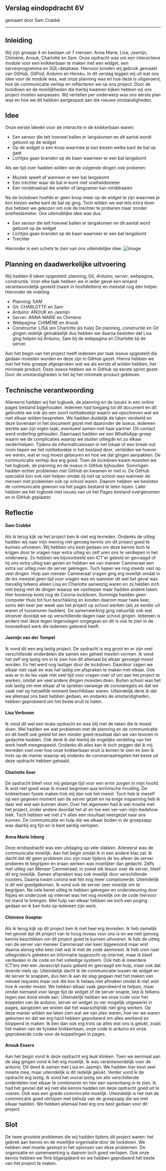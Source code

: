 ## Verslag eindopdracht 6V
gemaakt door Sam Crabbé

---

## Inleiding
Wij zijn groepje 4 en bestaan uit 7 mensen: Anna Marie, Lisa, Jasmijn, Chimène, Anouk, Charlotte en Sam. Onze opdracht was om een interactieve module voor een knikkerbaan te maken met een widget, een serverprogramma en SQL-database. Hiervoor konden wij gebruik gemaakt van GitHub, GitPod, Arduino en Heroku. In dit verslag leggen wij uit wat ons idee voor de module was, wat onze planning was en hoe deze is uitgevoerd, hoe de communicatie verliep en reflecteren we op ons project. Door de lockdown en de moeilijkheden die hierbij kwamen kijken hebben wij ons project moeten aanpassen. Wij vertellen per onderwerp was ons eerste plan was en hoe we dit hebben aangespast aan die nieuwe omstandigheden.



## Idee
Onze eerste ideeën voor de interactie in de knikkerbaan waren: 
- Een sensor die telt hoeveel ballen er langskomen en dit aantal wordt getoont op de widget
- Op de widget is een knop waarmee je kan kiezen welke kant de bal op gaat
- Lichtjes gaan branden op de baan waarneer er een bal langskomt

Als we tijd over hadden wilden we de volgende dingen ook proberen:
- Muziek speelt af wanneer er een bal langskomt
- Een trechter waar de bal in komt met snelheidsmeter
- Een ronddraairad die sneller of langzamer kan ronddraaien

Na de lockdown hoefde er geen knop meer op de widget te zijn waarmee je kon kiezen welke kant de bal op ging. Toch wilden we wel iets extra doen dus hebben we gekozen om ook de trechter te proberen maar zonder snelheidsmeter. Ons uiteindelijke idee was dus:
- Een sensor die telt hoeveel ballen er langskomen en dit aantal word getoont op de widget
- Lichtjes gaan branden op de baan waarneer er een bal langskomt
- Trechter

Hieronder is een schets te zien van ons uiteindelijke idee:
![image](https://user-images.githubusercontent.com/70636254/109413866-eb5e5e00-79af-11eb-8e88-2fa051b0c3a6.jpeg)



## Planning en daadwerkelijke uitvoering
Wij hadden 6 taken opgesteld: planning, Git, Arduino, server, webpagina, constructie. Voor elke taak hebben we in ieder geval één iemand verantwoordelijk gesteld (naam in hoofdletters) en meestal nog één helper. Hieronder de indeling:
- Planning: SAM
- Git: CHARLOTTE en Sam
- Arduino: ANOUK en Jasmijn
- Server: ANNA MARIE en Chimène
- Webpagina: CHIMÈNE en Anouk
- Constructie: LISA (en Charlotte als hulp)
De planning, constructie en Git gingen redelijk gemakkelijk dus hebben we daarna besloten dat Lisa ging helpen bij Arduino, Sam bij de webpagina en Charlotte bij de server.

Aan het begin van het project heeft iedereen per taak isseus opgesteld die gedaan moesten worden en deze zijn in GitHub gezet. Hierna hebben we met het hele groepje afgesproken wat we als eerste af wilden hebben, het minimale product. Deze isseus hebben we in GitHub op eerste sprint gezet. Door de omstandigheden is het bij het minimale product gebleven.



## Technische verantwoording
Allereerst hadden wij het logboek, de planning en de issues in een online pages bestand bijgehouden. Iedereen had toegang tot dit document en dit gebruikte we ook als een soort notitieboekje waarin we opschreven wat we met elkaar wilden bespreken.
We hadden duidelijk de taken verdeeld en deze bovenaan in het document gezet met daaronder de isseus. Iedereen werkte aan zijn eigen taak, eventueel samen met haar partner. Dit contact werd onderling gehouden. Daarnaast hadden we een WhattsApp-groep waarin we de complicaties waarop we stuiten uitlegde en zo elkaar verderhielpen. Tijdens de informaticalessen in het lokaal of een break-out room liepen we het notitieboekje in het bestand door, vertelden we hoever we waren, wat er nog moest gebeuren en hoe we dat gingen aanpakken. De communicatie verliep dus erg goed.
Toen de lockdown kwam moesten we het logboek, de planning en de isseus in GitHub bijhouden. Sommigen hadden echter problemen met GitHub en kwamen er niet in. De GitHub specialist kon ook niet helpen omdat zij niet op school was wanneer de mensen met problemen ook op school waren. Daarom hebben we besloten de communicatie gewoon via het pages bestand te laten lopen. Later hebben we het logboek met issues van uit het Pages bestand overgenomen en in GitHub geplaatst.



## Reflectie
#### Sam Crabbé
Als ik terug kijk op het project ben ik niet erg tevreden. Ondanks de uitleg hadden wij naar mijn mening niet genoeg kennis om dit project goed te kunnen uitvoeren. Wij hebben ons best gedaan om deze kennis toch te krijgen door te vragen naar extra uitleg en zelf uren ons te verdiepen in het onderwerp. Zo hebben we bijvoorbeeld een ICT'er gebeld en gevraagd of hij ons extra uitleg kan geven en hebben we van meneer Cammeraat een extra uur uitleg over de server gekregen. Toch liepen we nog steeds vast op veel dingen. Hulp aan meneer Cammeraat vragen ging erg moeilijk omdat in de les meestal geen tijd voor vragen was en wanneer dit wel het geval was toevallig telkens alleen Lisa en Charlotte aanwezig waren en zij hielden zich niet bezig met de dingen waarop we vastliepen maar hadden andere taken.
Hier bovenop komt nog de Corona lockdown. Sommige hadden geen computer thuis tot hun beschikking en konden daarom maar twee keer, soms één keer per week aan het project op school werken (als ze eerder uit waren of tussenuren hadden). De samenwerking ging natuurlijk ook wat stroever doordat we op verschillende dagen naar school gingen. 
Iedereen is anders met deze tegen tegenslagen omgegaan en dit is ook te zien in de hoeveelheid werk die iedereen geleverd heeft.

#### Jasmijn van der Tempel
Ik vond dit een erg lastig project. De opdracht is erg groot en er zijn veel verschillende onderdelen die samen een geheel moeten vormen. Ik vond het zelf erg lastig om in te zien hoe dit allemaal bij elkaar gevoegd moest worden. En het werd nog lastiger door de lockdown. Daardoor zagen we elkaar niet vaak en was het lastig om afspraken te maken met elkaar. Ook was er in de les vaak niet veel tijd voor vragen over of om aan het project te werken, omdat we veel andere dingen moesten doen. Buiten school was het ook lastig om met elkaar af te spreken vanwege de coronaregels en dat we vaak niet op hetzelfde moment beschikbaar waren. Uiteindelijk denk ik dat we allemaal ons best hebben gedaan, en ondanks de omstandigheden, hebben geprobeerd om het beste eruit te halen. 

#### Lisa Verboom
Ik vond dit wel een leuke opdracht en was blij met de taken die ik moest doen. Wel hadden we wat problemen met de planning en de communicatie en dit heeft ook geleid tot een minder goed resultaat dan we van tevoren in gedachte hadden. Ook denk ik dat hierbij de ongelijke verdeling van het werk heeft meegespeeld. Ondanks dit alles kan ik toch zeggen dat ik mij tevreden voel over hoe onze knikkerbaan eruit is komen te zien en ben ik trots op de manier waarop wij ondanks de coronamaatregelen het beste uit deze opdracht hebben gehaald.

#### Charlotte Soer
De opdracht bleef voor mij gelange tijd voor een error zorgen in mijn hoofd. Ik wist niet goed waar ik moest beginnen qua technische invulling. De knikkerbaan fysiek maken trok mij dan ook het meest. Toch heb ik mezelf op een gegeven moment aan de server gezet en na enige inspanning heb ik daar wel wat aan kunnen doen. Over het algemeen had ik wel moeite met het project, onder andere doordat het af en toe een ver-van-mijn-bedshow leek. Toch hebben we met z'n allen een resultaat neergezet naar ons kunnen. De communicatie en hulp die we elkaar boden in de groepsapp was daarbij erg fijn en is best aardig verlopen.

#### Anna Marie Inberg
Deze eindopdracht was een uitdaging op vele vlakken. Allereerst was de communicatie moeilijk. Aan het begin omdat ik in een andere klas zat. Ik dacht dat dit geen probleem zou zijn maar tijdens de les alleen de server proberen te begrijpen en eraan werken was moeilijker dan gedacht. Zelfs met uitleg van Meneer Cammeraad, in zowat elk lesuur over de server, bleef dit erg moeilijk. Samen afspreken was ook moeilijk door verschillende roosters. Daarna kwam corona wat het nog meer compliceerde. Uiteindelijk is dit wel goedgekomen. Ik vond ook de server zeer moeilijk om te begrijpen. Na vele keren uitleg te hebben gekregen en ondersteuning door filpjes en onderzoek op internet was het nog moeilijk om de code hiervoor tot stand te brengen. Met hulp van elkaar hebben we toch een poging gedaan en ik ben trots op iedereen zijn werk. 

#### Chimène Goeptar
Als ik terug kijk op dit project ben ik niet heel erg tevreden. Ik heb namelijk het gevoel dat dit project van te hoog niveau voor ons is en we niet genoeg kennis beschikken om dit project goed te kunnen uitvoeren. Ik heb de uitleg van de server van meneer Cammeraat vier keer bijgewoond maar wist daarna alsnog elke keer niet wat ik met de code aanmoest. Ik heb uren naar uitlegvideo’s gekeken en informatie opgezocht op internet, maar ik bleef verdwalen in de code en het volledige systeem. Ook heb ik meerdere ICT’ers met een Javascript basis gebeld en gevraagd om hulp, maar ook dat leverde niets op. Uiteindelijk dacht ik de communicatie tussen de widget en de server te snappen, dus ben ik aan de slag gegaan met het maken van nieuwe requests maar ook die kon ik helaas niet afmaken omdat ik niet wist hoe ik verder moest. We hebben elkaar vaak geprobeerd te helpen, maar omdat niemand voor lange tijd de widget of de server snapte, liep ik telkens tegen een dood einde aan. Uiteindelijk hebben we onze code voor het koppelen van de arduino, server en widget zo ver mogelijk uitgewerkt in pages, aangezien we wisten dat het waarschijnlijk niet ging werken. Op deze manier wilden we laten zien wat we van plan waren, hoe ver we waren gekomen en dat we erg hard hebben geprobeerd om alles werkend en kloppend te maken. Ik ben dan ook erg trots op alles wat ons is gelukt, zoals het maken van de fysieke knikkerbaan, onze code in arduino en onze geprobeerde code voor de koppelingen in pages.

#### Anouk Essers
Aan het begin vond ik deze opdracht erg leuk klinken. Toen we eenmaal aan de slag gingen vond ik het erg moeilijk. Ik was verantwoordelijk voor de arduino. Dit deed ik samen met Lisa en Jasmijn. We hadden hier best veel moeite mee, maar uiteindelijk is dit redelijk gelukt. Verder vond ik de opdracht erg lastig. Ik vond het vooral lastig om alle verschillende onderdelen met elkaar te combineren en hier een samenhang in te zien. Ik had het gevoel dat wij niet alle kennis hadden om deze opdracht goed uit te voeren. Ook was een goede commincatie moeilijk. Uiteindelijk is het met de commincatie goed verlopen met behulp van de groepsapp die we met elkaar hadden. We hebben allemaal heel erg ons best gedaan voor dit project.



## Slot
De twee grootste problemen die wij hadden tijdens dit project waren: het gebrek aan kennis en de moeilijke organisatie door de lockdown. We hebben veel moeite gestopt in het oplossen van deze problemen. De organisatie en samenwerking is daarom toch goed verlopen. Ook onze kennis hebben we  flink bijgespijkerd en we hebben geprobeerd het beste van het project te maken.
